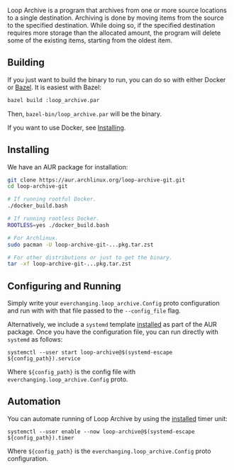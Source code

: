 
Loop Archive is a program that archives from one or more source locations to a
single destination. Archiving is done by moving items from the source to the
specified destination.  While doing so, if the specified destination requires
more storage than the allocated amount, the program will delete some of the
existing items, starting from the oldest item.


## Building

If you just want to build the binary to run, you can do so with either Docker
or [Bazel](https://bazel.build). It is easiest with Bazel:

```bash
bazel build :loop_archive.par
```

Then, `bazel-bin/loop_archive.par` will be the binary.

If you want to use Docker, see [Installing](#installing).


## Installing

We have an AUR package for installation:

```bash
git clone https://aur.archlinux.org/loop-archive-git.git
cd loop-archive-git

# If running rootful Docker.
./docker_build.bash

# If running rootless Docker.
ROOTLESS=yes ./docker_build.bash

# For Archlinux.
sudo pacman -U loop-archive-git-...pkg.tar.zst

# For other distributions or just to get the binary.
tar -xf loop-archive-git-...pkg.tar.zst
```


## Configuring and Running

Simply write your `everchanging.loop_archive.Config` proto configuration and
run with with that file passed to the `--config_file` flag.

Alternatively, we include a `systemd` template [installed](#installing) as part
of the AUR package. Once you have the configuration file, you can run directly
with `systemd` as follows:

```
systemctl --user start loop-archive@$(systemd-escape ${config_path}).service
```

Where `${config_path}` is the config file with
`everchanging.loop_archive.Config` proto.


## Automation

You can automate running of Loop Archive by using the [installed](#installing)
timer unit:

```
systemctl --user enable --now loop-archive@$(systemd-escape ${config_path}).timer
```

Where `${config_path}` is the `everchanging.loop_archive.Config` proto
configuration.
